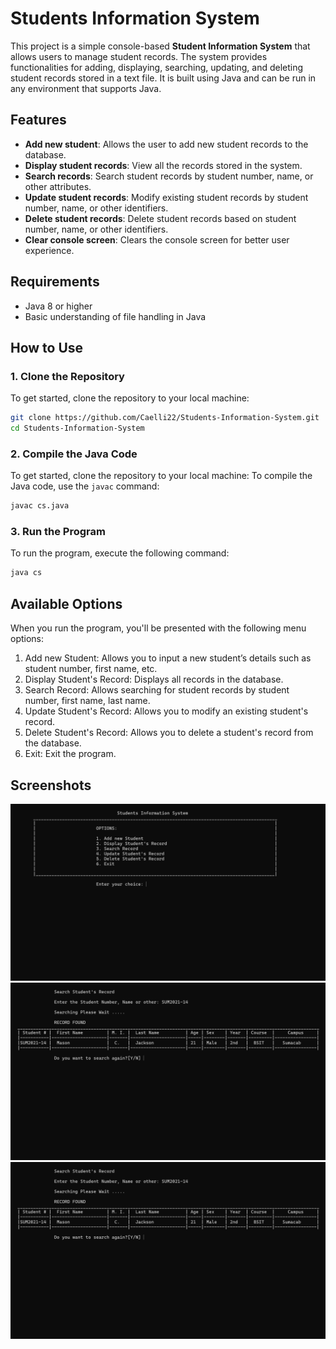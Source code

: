 # Students Information System

This project is a simple console-based **Student Information System** that allows users to manage student records. The system provides functionalities for adding, displaying, searching, updating, and deleting student records stored in a text file. It is built using Java and can be run in any environment that supports Java.

## Features

- **Add new student**: Allows the user to add new student records to the database.
- **Display student records**: View all the records stored in the system.
- **Search records**: Search student records by student number, name, or other attributes.
- **Update student records**: Modify existing student records by student number, name, or other identifiers.
- **Delete student records**: Delete student records based on student number, name, or other identifiers.
- **Clear console screen**: Clears the console screen for better user experience.

## Requirements

- Java 8 or higher
- Basic understanding of file handling in Java

## How to Use

### 1. Clone the Repository
To get started, clone the repository to your local machine:

```bash
git clone https://github.com/Caelli22/Students-Information-System.git
cd Students-Information-System
```

### 2. Compile the Java Code
To get started, clone the repository to your local machine:
To compile the Java code, use the `javac` command:

```bash
javac cs.java
```

### 3. Run the Program
To run the program, execute the following command:

```bash
java cs
```
## Available Options
When you run the program, you'll be presented with the following menu options:

1. Add new Student: Allows you to input a new student’s details such as student number, first name, etc.
2. Display Student's Record: Displays all records in the database.
3. Search Record: Allows searching for student records by student number, first name, last name.
4. Update Student's Record: Allows you to modify an existing student's record.
5. Delete Student's Record: Allows you to delete a student's record from the database.
6. Exit: Exit the program.

## Screenshots

![Screenshot 1](https://github.com/Caelli22/Student-Information-System-in-Java/blob/main/screenshots/1.png)
![Screenshot 2](https://github.com/Caelli22/Student-Information-System-in-Java/blob/main/screenshots/3.png)
![Screenshot 3](https://github.com/Caelli22/Student-Information-System-in-Java/blob/main/screenshots/3.png)
